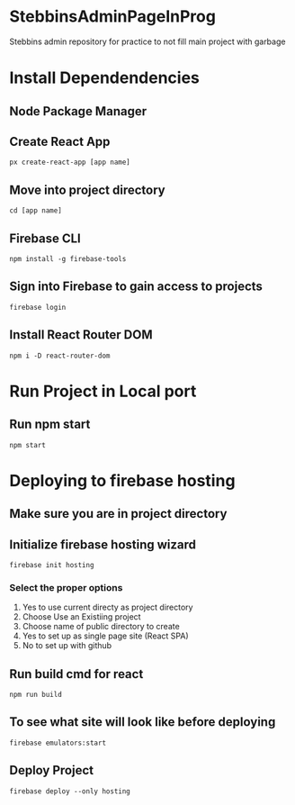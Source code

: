 # StebbinsAdminPageInProg
Stebbins admin repository for practice to not fill main project with garbage

# Install Dependendencies

## Node Package Manager

## Create React App
```
px create-react-app [app name]
```
## Move into project directory
```
cd [app name]
```
## Firebase CLI
```
npm install -g firebase-tools
```

## Sign into Firebase to gain access to projects
```
firebase login
```
## Install React Router DOM
```
npm i -D react-router-dom
```

# Run Project in Local port
## Run npm start
```
npm start
```

# Deploying to firebase hosting
## Make sure you are in project directory
## Initialize firebase hosting wizard
```
firebase init hosting
```
### Select the proper options
<ol>
  <li>Yes to use current directy as project directory</li>
  <li>Choose Use an Existiing project</li>
  <li>Choose name of public directory to create</li>
  <li>Yes to set up as single page site (React SPA)</li>
  <li>No to set up with github</li>
</ol>

## Run build cmd for react
```
npm run build
```
## To see what site will look like before deploying
```
firebase emulators:start
```
## Deploy Project
```
firebase deploy --only hosting
```


